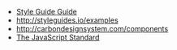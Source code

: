 - [Style Guide Guide](http://bradfrost.github.io/style-guide-guide/)
- http://styleguides.io/examples
- http://carbondesignsystem.com/components
- [The JavaScript Standard](https://ponyfoo.com/articles/standard)
